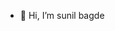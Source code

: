 - 👋 Hi, I’m sunil bagde

<!---
sunil-bagde-1/sunil-bagde-1 is a ✨ special ✨ repository because its `README.md` (this file) appears on your GitHub profile.
You can click the Preview link to take a look at your changes.
--->
